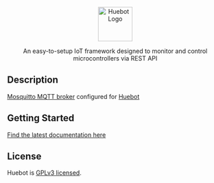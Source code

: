 <p align="center">
  <a href="https://docs.huebot.io/" target="blank"><img src="https://github.com/huebot-iot/node/assets/8736328/95bd3ef7-ad0f-431c-8df0-abe994927e00" width="80" alt="Huebot Logo" /></a>
</p>

<p align="center">An easy-to-setup IoT framework designed to monitor and control microcontrollers via REST API</p>

## Description 
[Mosquitto MQTT broker](https://github.com/eclipse/mosquitto) configured for [Huebot](https://github.com/huebot-iot/huebot)

## Getting Started
[Find the latest documentation here](https://docs.huebot.io/)

## License
Huebot is [GPLv3 licensed](LICENSE).